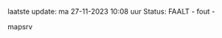 laatste update: 
ma 27-11-2023 10:08   uur 
Status: FAALT - fout - 
<div class="service R">mapsrv</div>